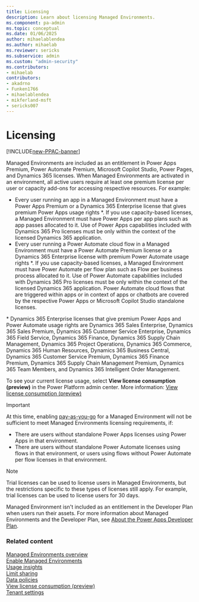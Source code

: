 ```yaml
---
title: Licensing
description: Learn about licensing Managed Environments.
ms.component: pa-admin
ms.topic: conceptual
ms.date: 01/06/2025
author: mihaelablendea
ms.author: mihaelab
ms.reviewer: sericks
ms.subservice: admin
ms.custom: "admin-security"
ms.contributors:
- mihaelab
contributors:
- akadrno
- Funken1766
- mihaelablendea
- mikferland-msft
- sericks007
---
```

# Licensing

[!INCLUDE[new-PPAC-banner](~/includes/new-PPAC-banner.md)]

Managed Environments are included as an entitlement in Power Apps Premium, Power Automate Premium, Microsoft Copilot Studio, Power Pages, and Dynamics 365 licenses. When Managed Environments are activated in an environment, all active users require at least one premium license per user or capacity add-ons for accessing respective resources. For example: 

- Every user running an app in a Managed Environment must have a Power Apps Premium or a Dynamics 365 Enterprise license that gives premium Power Apps usage rights \*. If you use capacity-based licenses, a Managed Environment must have Power Apps per app plans such as app passes allocated to it. Use of Power Apps capabilities included with Dynamics 365 Pro licenses must be only within the context of the licensed Dynamics 365 application. 
- Every user running a Power Automate cloud flow in a Managed Environment must have a Power Automate Premium license or a Dynamics 365 Enterprise license with premium Power Automate usage rights \*. If you use capacity-based licenses, a Managed Environment must have Power Automate per flow plan such as Flow per business process allocated to it. Use of Power Automate capabilities included with Dynamics 365 Pro licenses must be only within the context of the licensed Dynamics 365 application. Power Automate cloud flows that are triggered within apps or in context of apps or chatbots are covered by the respective Power Apps or Microsoft Copilot Studio standalone licenses. 

\* Dynamics 365 Enterprise licenses that give premium Power Apps and Power Automate usage rights are Dynamics 365 Sales Enterprise, Dynamics 365 Sales Premium, Dynamics 365 Customer Service Enterprise, Dynamics 365 Field Service, Dynamics 365 Finance, Dynamics 365 Supply Chain Management, Dynamics 365 Project Operations, Dynamics 365 Commerce, Dynamics 365 Human Resources, Dynamics 365 Business Central, Dynamics 365 Customer Service Premium, Dynamics 365 Finance Premium, Dynamics 365 Supply Chain Management Premium, Dynamics 365 Team Members, and Dynamics 365 Intelligent Order Management.

To see your current license usage, select **View license consumption (preview)** in the Power Platform admin center. More information: [View license consumption (preview)](view-license-consumption-issues.md)

> [!IMPORTANT]
> At this time, enabling [pay-as-you-go](pay-as-you-go-overview.md) for a Managed Environment will not be sufficient to meet Managed Environments licensing requirements, if:
> - There are users without standalone Power Apps licenses using Power Apps in that environment.
> - There are users without standalone Power Automate licenses using flows in that environment, or users using flows without Power Automate per flow licenses in that environment.


> [!NOTE]
> Trial licenses can be used to license users in Managed Environments, but the restrictions specific to these types of licenses still apply. For example, trial licenses can be used to license users for 30 days.
>
> Managed Environment isn't included as an entitlement in the Developer Plan when users run their assets. For more information about Managed Environments and the Developer Plan, see [About the Power Apps Developer Plan](../developer/plan.md).

### Related content
[Managed Environments overview](managed-environment-overview.md)  <br />
[Enable Managed Environments](managed-environment-enable.md)  <br />
[Usage insights](managed-environment-usage-insights.md)  <br />
[Limit sharing](managed-environment-sharing-limits.md)  <br />
[Data policies](managed-environment-data-policies.md)  <br />
[View license consumption (preview)](view-license-consumption-issues.md) <br />
[Tenant settings](tenant-settings.md) 
